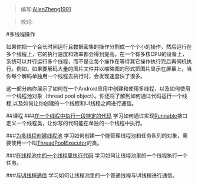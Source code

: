 > 编写:[AllenZheng1991](https://github.com/AllenZheng1991)

> 校对:

#多线程操作

如果你把一个会长时间运行且数据密集的操作分割成一个个小的操作，然后运行在多个线程上，它的执行速度和效率都会得到提高。在一个有多核CPU的设备上，系统可以并行运行多个线程，而不是让每个操作在等待其它操作执行完后再伺机执行。例如，如果要解码大量的图片文件并以缩略图的形式把图片显示在屏幕上，当你每个解码单独用一个线程去执行时，会发现速度快了很多。

这一部分向你展示了如何在一个Android应用中创建和使用多线程，以及如何使用一个线程池对象（thread pool object）。你还将了解到如何通过代码运行一个线程,以及如何让你创建的一个线程和UI线程之间进行通信。

##课程
###[在一个线程中执行一段特定的代码](performance/multi-threads/define-runnable.html)
学习如何通过实现[Runnable](http://developer.android.com/reference/java/lang/Runnable.html)接口定义一个线程类，让你写的代码能在单独的一个线程中执行。

###[为多线程创建线程池](performance/multi-threads/create-threadpool.html)
学习如何创建一个能管理线程池和任务队列的对象，需要使用一个叫[ThreadPoolExecutor](http://developer.android.com/reference/java/util/concurrent/ThreadPoolExecutor.html)的类。

###[在线程池中的一个线程里执行代码](performance/multi-threads/run-code.html)
学习如何让线程池里的一个线程执行一个任务。

###[与UI线程通信](performance/multi-threads/communicate-ui.html)
学习如何让线程池里的一个普通线程与UI线程进行通信。
